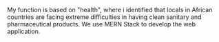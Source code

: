 My function is based on "health", where i identified that locals in African countries are facing extreme difficulties in having clean sanitary and pharmaceutical products.
We use MERN Stack to develop the web application.

